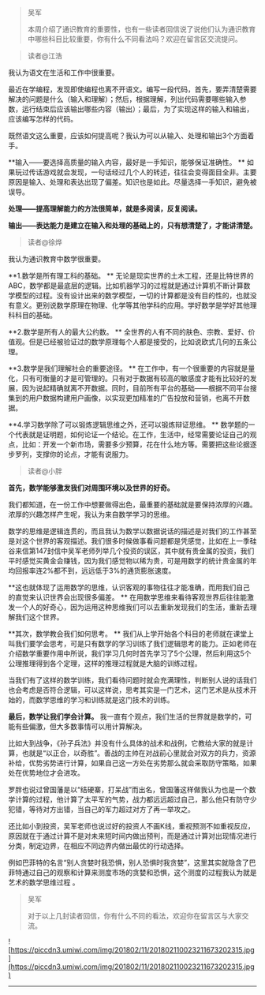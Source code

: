 > 吴军
> 
> 本周介绍了通识教育的重要性，也有一些读者回信说了说他们认为通识教育中哪些科目比较重要，你有什么不同看法吗？欢迎在留言区交流提问。

> 读者@江浩

我认为语文在生活和工作中很重要。

最近在学编程，发现即使编程也离不开语文。编写一段代码，首先，要弄清楚需要解决的问题是什么（输入和理解）；然后，根据理解，列出代码需要哪些输入参数，运行结束后应该输出哪些内容（输出）；最后，为了实现这样的输入和输出，应该编写怎样的代码。

既然语文这么重要，应该如何提高呢？我认为可以从输入、处理和输出3个方面着手。

 **输入——要选择高质量的输入内容，最好是一手知识，能够保证准确性。 ** 如果玩过传话游戏就会发现，一句话经过几个人的转述，往往会变得面目全非。主要原因是输入、处理和表达出现了偏差。知识也是如此。尽量选择一手知识，避免被误导。

 **处理——提高理解能力的方法很简单，就是多阅读，反复阅读。**

 **输出——表达能力是建立在输入和处理的基础上的，只有想清楚了，才能讲清楚。**

> 读者@徐烨

我认为通识教育中数学很重要。

 **1.数学是所有理工科的基础。 ** 无论是现实世界的土木工程，还是比特世界的ABC，数学都是最底层的逻辑。比如机器学习的过程就是通过计算机不断计算数学模型的过程。没有设计出来的数学模型，一切的计算都是没有目的性的，也就没有意义。更别说数学原理在物理、化学等其他学科的应用。学好数学是学好其他理科科目的基础。

 **2.数学是所有人的最大公约数。 ** 全世界的人有不同的肤色、宗教、爱好、价值观。但是已经被验证过的数学原理每个人都是接受的，比如说欧式几何的五条公理。

 **3.数学是我们理解社会的重要途径。 ** 在工作中，有一个很重要的内容就是量化，只有可衡量的才是可管理的。只有对于数据有较高的敏感度才能有比较好的发展，因为说起精确就离不开数据。同时，目前所有平台的基础——根据不同平台搜集到的用户数据构建用户画像，以实现更加精准的广告投放和营销，也离不开数据。

 **4.学习数学除了可以锻炼逻辑思维之外，还可以锻炼辩证思维。 ** 数学题的一个代表就是证明题，如何论证一个结论。在工作，生活中，经常需要论证自己的观点，比如：开发一个新市场，需要多少预算，花在什么地方等。需要把这些论据逐步罗列，支撑你的论点，才能有说服力。

> 读者@小胖

 **首先，数学能够激发我们对周围环境以及世界的好奇。**

我们都知道，在一份工作中想要做得出色，最重要的基础就是要保持浓厚的兴趣。浓厚的兴趣怎样产生呢，我认为来自数学学习的思维。

数学的思维是逻辑连贯的，而且我认为数学以数据说话的描述是对我们的工作甚至是对这个世界的客观描述。我们很多时候做事看问题都是凭感觉，比如在上一季硅谷来信第147封信中吴军老师列举几个投资的误区，其中就有贵金属的投资，我们平时感觉买黄金会赚钱，因为我们感觉物以稀为贵，可是用数学的统计贵金属的年均回报率连2%都不到，远远低于3%的通货膨胀速度。

 **这也就体现了运用数学的思维，认识客观的事物往往才能准确，而用我们自己的直觉来认识世界会出现很多偏差。 ** 在用数学思维来看待客观世界后往往能激发一个人的好奇心，因为运用这种思维我们可以去重新发现我们的生活，重新去理解我们这个世界。

 **其次，数学教会我们如何思考。 ** 我们从上学开始各个科目的老师就在课堂上叫我们要学会思考，可是只有数学的学习训练了我们逻辑思考的能力。正如老师在介绍数学重要作用中所说，我们学习几何时首先学习了5个公理，然后利用这5个公理推理得到各个定理，这样的推理过程就是大脑的训练过程。

当我们有了这样的数学训练，我们看待问题时就会充满理性，判断别人说的话我们也会考虑是否符合逻辑，可以这样说，思考其实是一门艺术，这门艺术是从技术开始的，而数学思维的学习和训练就是这门技术的训练。

 **最后，数学让我们学会计算。** 我一直有个观点，我们生活的世界就是数学的，可能有些偏激，但大多数事情可以用计算解决。

比如大到战争，《孙子兵法》并没有什么具体的战术和战例，它教给大家的就是计算，也就是“以正合，以奇胜”。善战的主帅在对战前心里就会对双方的兵力，资源补给，优势劣势进行计算，如果自己这一方处在劣势那么就会采取防守策略，如果处在优势地位才会进攻。

罗胖也说过曾国藩是以“结硬寨，打呆战”而出名，曾国藩这样做我认为也是一个数学计算的过程，他计算了太平军的气势，战力都远远超过自己，那么他只有防守少犯错，等待对方出错，当自己的军力超过对方了再一举攻之。

还比如小到投资，吴军老师也说过好的投资人不画K线，重视预测不如重视反应，原因就在于通过计算不是对未来短时间内做出预判，而是通过计算对出现情况进行分类，制定边界，在相应不同边界内做出最优的行动选择。

例如巴菲特的名言“别人贪婪时我恐惧，别人恐惧时我贪婪”，这里其实就隐含了巴菲特通过自己的观察和计算来测度市场的贪婪和恐惧，这个测度的过程我认为就是艺术的数学思维过程 。

> 吴军
> 
> 对于以上几封读者回信，你有什么不同的看法，欢迎你在留言区与大家交流。

![https://piccdn3.umiwi.com/img/201802/11/201802110023211673202315.jpg](https://piccdn3.umiwi.com/img/201802/11/201802110023211673202315.jpg)

---
